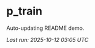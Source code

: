 # p_train

Auto-updating README demo.

<!--START_SECTION:status-->
_Last run: 2025-10-12 03:05 UTC_
<!--END_SECTION:status-->




























































































































































































































































































































































































































































































































































































































































































































































































































































































































































































































































































































































